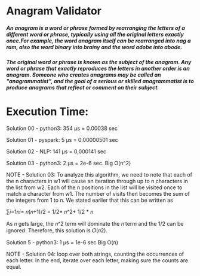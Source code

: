 # Anagram Validator

##### An anagram is a word or phrase formed by rearranging the letters of a different word or phrase, typically using all the original letters exactly once.For example, the word anagram itself can be rearranged into nag a ram, also the word binary into brainy and the word adobe into abode.

##### The original word or phrase is known as the subject of the anagram. Any word or phrase that exactly reproduces the letters in another order is an anagram. Someone who creates anagrams may be called an "anagrammatist", and the goal of a serious or skilled anagrammatist is to produce anagrams that reflect or comment on their subject.

# Execution Time:

Solution 00 - python3:
  354 µs = 0.00038 sec

Solution 01 - pyspark: 
  5 µs = 0.00000501 sec

Solution 02 - NLP: 
  141 µs = 0,000141 sec

Solution 03 - python3: 
  2 µs = 2e-6 sec. Big O(n^2) 

 NOTE - Solution 03: To analyze this algorithm, we need to note that each of the n characters in w1 will cause an iteration through up to n characters in the list from w2. Each of the n positions in the list will be visited once to match a character from w1. The number of visits then becomes the sum of the integers from 1 to n. We stated earlier that this can be written as

  ∑𝑖=1𝑛𝑖= 𝑛(𝑛+1)/2 = 1/2* 𝑛^2+ 1/2 * 𝑛

  As 𝑛 gets large, the 𝑛^2 term will dominate the 𝑛 term and the 1/2 can be ignored. Therefore, this solution is 𝑂(𝑛2).

Solution 5 - python3: 
  1 µs = 1e-6 sec Big O(n)
  
 NOTE - Solution 04: loop over both strings, counting the occurrences of each letter.
         In the end, iterate over each letter, making sure the counts are equal.
